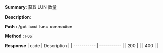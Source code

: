 **Summary**: 获取 LUN 数量

**Description**:

**Path** : /get-iscsi-luns-connection

**Method** : `POST`

**Response**
| code      | Description |
| ----------- | ----------- |
|  200   |       |
|  400   |       |

